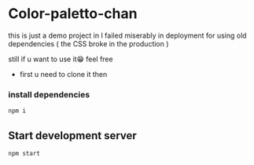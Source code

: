 # Color-paletto-chan

this is just a demo project in I  failed miserably in deployment for using old dependencies  ( the CSS broke in the production )   

still if u want to use it😁 feel free 
* first u need to clone it then 
### install dependencies    
```bash
npm i
```
## Start development server
```bash
npm start 
```  
